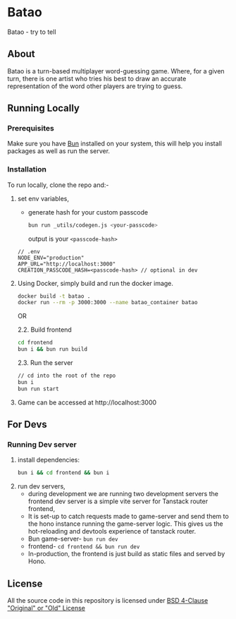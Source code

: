 # Batao

Batao - try to tell

## About

Batao is a turn-based multiplayer word-guessing game. Where, for a given turn, there is one artist who tries his best to draw an accurate representation of the word other players are trying to guess.


## Running Locally
### Prerequisites

Make sure you have [Bun](https://bun.sh/) installed on your system, this will help you install packages as well as run the server.

### Installation

To run locally, clone the repo and:-

1. set env variables,

    - generate hash for your custom passcode
        ```bash
        bun run _utils/codegen.js <your-passcode>
        ```
        output is your `<passcode-hash>`

    ```
    // .env
    NODE_ENV="production"
    APP_URL="http://localhost:3000"
    CREATION_PASSCODE_HASH=<passcode-hash> // optional in dev
    ```
2. Using Docker, simply build and run the docker image.
    ```bash
    docker build -t batao . 
    docker run --rm -p 3000:3000 --name batao_container batao
    ```
    OR
    
    2.2. Build frontend
    ```bash
    cd frontend
    bun i && bun run build
    ```
    2.3. Run the server
    ```bash
    // cd into the root of the repo
    bun i
    bun run start
    ```
4. Game can be accessed at http://localhost:3000

## For Devs

### Running Dev server

1. install dependencies:
    ```bash
    bun i && cd frontend && bun i
    ```
2. run dev servers,
    - during development we are running two development servers the frontend dev server is a simple vite server for Tanstack router frontend, 
    - It is set-up to catch requests made to game-server and send them to the hono instance running the game-server logic. This gives us the hot-reloading and devtools experience of tanstack router. 
    - Bun game-server- ``` bun run dev ```
    - frontend- ```cd frontend && bun run dev```
    - In-production, the frontend is just build as static files and served by Hono.
    
## License

All the source code in this repository is licensed under [BSD 4-Clause "Original" or "Old" License](./LICENSE.md)
